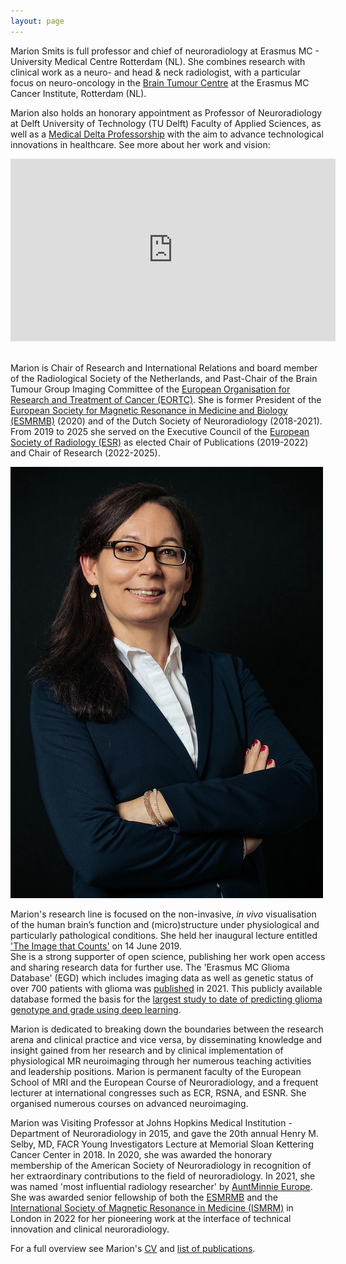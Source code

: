 ```yaml
---
layout: page
---
```


Marion Smits is full professor and chief of neuroradiology at Erasmus MC - University Medical Centre Rotterdam (NL). She combines  research with clinical work as a neuro- and head & neck radiologist, with a particular focus on neuro-oncology in the [Brain Tumour Centre](https://www.erasmusmc.nl/hersentumorcentrum/) at the Erasmus MC Cancer Institute, Rotterdam (NL). 

Marion also holds an honorary appointment as Professor of Neuroradiology at Delft University of Technology (TU Delft) Faculty of Applied Sciences, as well as a [Medical Delta Professorship](https://www.medicaldelta.nl/en/news/portrait-and-video-marion-smits-it-s-important-that-research-and-innovations-also-land-in-practice) with the aim to advance technological innovations in healthcare. See more about her work and vision:

<iframe width="520" height="292" src="https://www.youtube.com/embed/Uh0PP_RP5_Q?controls=0" title="Introduction Medical Delta professor Marion Smits" frameborder="0" allow="accelerometer; autoplay; clipboard-write; encrypted-media; gyroscope; picture-in-picture" allowfullscreen></iframe>

<br>Marion is Chair of Research and International Relations and board member of the Radiological Society of the Netherlands, and Past-Chair of the Brain Tumour Group Imaging Committee of the [European Organisation for Research and Treatment of Cancer (EORTC)](http://www.eortc.org). She is former President of the [European Society for Magnetic Resonance in Medicine and Biology (ESMRMB)](https://www.esmrmb.org) (2020) and of the Dutch Society of Neuroradiology (2018-2021). From 2019 to 2025 she served on the Executive Council of the [European Society of Radiology (ESR)](myesr.org) as elected Chair of Publications (2019-2022) and Chair of Research (2022-2025).

<a href="Marion2019-2698px.jpg"><img src="Marion2019-500px.jpg" class="portrait" alt="Marion Smits"></a>

Marion's research line is focused on the non-invasive, <i>in vivo</i> visualisation of the human brain’s function and (micro)structure under physiological and particularly pathological conditions. She held her inaugural lecture entitled ['The Image that Counts'](https://www.youtube.com/watch?v=NuPW2FBd6p0&t=19s) on 14 June 2019. 
<br>She is a strong supporter of open science, publishing her work open access and sharing research data for further use. The 'Erasmus MC Glioma Database' (EGD) which includes imaging data as well as genetic status of over 700 patients with glioma was [published](https://www.sciencedirect.com/science/article/pii/S2352340921004753?via%3Dihub) in 2021. This publicly available database formed the basis for the [largest study to date of predicting glioma genotype and grade using deep learning](https://arxiv.org/pdf/2010.04425.pdf).

Marion is dedicated to breaking down the boundaries between the research arena and clinical practice and vice versa, by disseminating knowledge and insight gained from her research and by clinical implementation of physiological MR neuroimaging through her numerous teaching activities and leadership positions. Marion is permanent faculty of the European School of MRI and the European Course of Neuroradiology, and a frequent lecturer at international congresses such as ECR, RSNA, and ESNR. She organised numerous courses on advanced neuroimaging. 

Marion was Visiting Professor at Johns Hopkins Medical Institution - Department of Neuroradiology in 2015, and gave the 20th annual Henry M. Selby, MD, FACR Young Investigators Lecture at Memorial Sloan Kettering Cancer Center in 2018. In 2020, she was awarded the honorary membership of the American Society of Neuroradiology in recognition of her extraordinary contributions to the field of neuroradiology. In 2021, she was named 'most influential radiology researcher' by [AuntMinnie Europe](https://www.auntminnieeurope.com/index.aspx?sec=sup&sub=mri&pag=dis&ItemID=619843). She was awarded senior fellowship of both the [ESMRMB](https://www.esmrmb.org/society/honorary-members-fellows/) and the [International Society of Magnetic Resonance in Medicine (ISMRM)](https://www.ismrm.org/22m/fellows/) in London in 2022 for her pioneering work at the interface of technical innovation and clinical neuroradiology. 

For a full overview see Marion's [CV](https://marionsmits.net/curriculum-vitae) and [list of publications](https://scholar.google.nl/citations?hl=en&user=RjZ6HdkAAAAJ&view_op=list_works&citft=1&citft=2&email_for_op=marion.smits%40gmail.com&sortby=pubdate).
